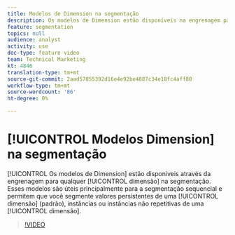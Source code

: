 ```yaml
---
title: Modelos de Dimension na segmentação
description: Os modelos de Dimension estão disponíveis na engrenagem para qualquer dimensão na segmentação. Esses modelos são úteis principalmente para a segmentação sequencial e permitem que você segmente valores persistentes de uma dimensão (padrão), instâncias ou instâncias não repetitivas de uma dimensão.
feature: segmentation
topics: null
audience: analyst
activity: use
doc-type: feature video
team: Technical Marketing
kt: 4846
translation-type: tm+mt
source-git-commit: 2aad57055392d16e4e92be4887c34e18fc4aff80
workflow-type: tm+mt
source-wordcount: '86'
ht-degree: 0%

---
```



# [!UICONTROL Modelos Dimension] na segmentação

[!UICONTROL Os modelos de Dimension] estão disponíveis através da engrenagem para qualquer [!UICONTROL dimensão] na segmentação. Esses modelos são úteis principalmente para a segmentação sequencial e permitem que você segmente valores persistentes de uma [!UICONTROL dimensão] (padrão), instâncias ou instâncias não repetitivas de uma [!UICONTROL dimensão].

>[!VIDEO](https://video.tv.adobe.com/v/32958/?quality=12)
